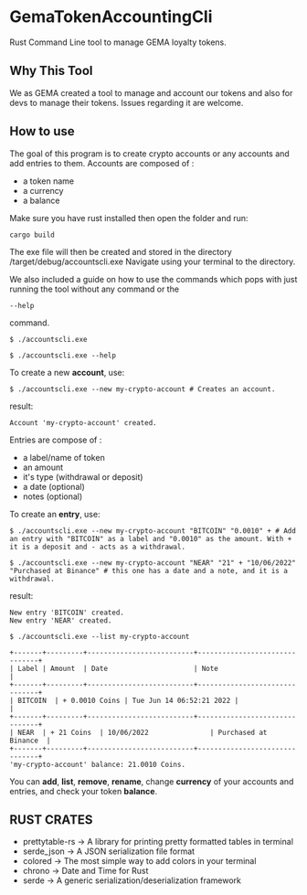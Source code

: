# GemaTokenAccountingCli
Rust Command Line tool to manage GEMA loyalty tokens.

## Why This Tool

We as GEMA created a tool to manage and account our tokens and also for devs to manage their tokens. Issues regarding it are welcome.

## How to use

The goal of this program is to create crypto accounts or any accounts and add entries to them.
Accounts are composed of :
* a token name
* a currency
* a balance

Make sure you have rust installed then open the folder and run:
```shell
cargo build 
```

The exe file will then be created and stored in the directory /target/debug/accountscli.exe
Navigate using your terminal to the directory.

We also included a guide on how to use the commands which pops with just running the tool without any command or the
 ```shell 
 --help 
 ``` 
 command.   

```shell
$ ./accountscli.exe 
```

```shell
$ ./accountscli.exe --help
```



To create a new **account**, use:
```shell
$ ./accountscli.exe --new my-crypto-account # Creates an account.
```

result:
```
Account 'my-crypto-account' created.
```

Entries are compose of :
* a label/name of token
* an amount
* it's type (withdrawal or deposit)
* a date (optional)
* notes (optional)

To create an **entry**, use:
```shell
$ ./accountscli.exe --new my-crypto-account "BITCOIN" "0.0010" + # Add an entry with "BITCOIN" as a label and "0.0010" as the amount. With + it is a deposit and - acts as a withdrawal.

$ ./accountscli.exe --new my-crypto-account "NEAR" "21" + "10/06/2022" "Purchased at Binance" # this one has a date and a note, and it is a withdrawal.
```
result:
```
New entry 'BITCOIN' created.
New entry 'NEAR' created.

$ ./accountscli.exe --list my-crypto-account

+-------+---------+--------------------------+-------------------------------+
| Label | Amount  | Date                     | Note                          |
+-------+---------+--------------------------+-------------------------------+
| BITCOIN  | + 0.0010 Coins | Tue Jun 14 06:52:21 2022 |                               |
+-------+---------+--------------------------+-------------------------------+
| NEAR  | + 21 Coins  | 10/06/2022               | Purchased at Binance  |
+-------+---------+--------------------------+-------------------------------+
'my-crypto-account' balance: 21.0010 Coins.
```

You can **add**, **list**, **remove**, **rename**, change **currency** of your accounts and entries, and check your token **balance**.

## RUST CRATES
- prettytable-rs -> A library for printing pretty formatted tables in terminal
- serde_json -> A JSON serialization file format
- colored -> The most simple way to add colors in your terminal
- chrono -> Date and Time for Rust
- serde -> A generic serialization/deserialization framework
